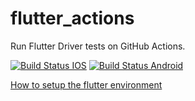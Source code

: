 # flutter_actions

Run Flutter Driver tests on GitHub Actions.

[![Build Status IOS](https://github.com/tpNerd/flutter_actions/workflows/drive%20ios%20development/badge.svg?branch=master)](https://github.com/tpnerd/flutter_actions/actions?query=workflow%3A"drive+ios+development"+branch%3Amaster)
[![Build Status Android](https://github.com/tpNerd/flutter_actions/workflows/drive%20android%20development/badge.svg?branch=master)](https://github.com/tpnerd/flutter_actions/actions?query=workflow%3A"drive+android+development"+branch%3Amaster)


[How to setup the flutter environment](flutter.md)
